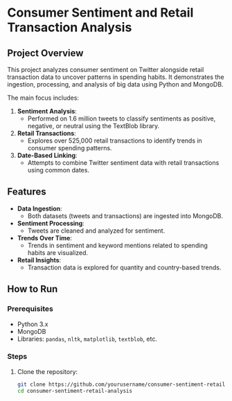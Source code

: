 # Consumer Sentiment and Retail Transaction Analysis

## Project Overview
This project analyzes consumer sentiment on Twitter alongside retail transaction data to uncover patterns in spending habits. It demonstrates the ingestion, processing, and analysis of big data using Python and MongoDB.

The main focus includes:
1. **Sentiment Analysis**:
   - Performed on 1.6 million tweets to classify sentiments as positive, negative, or neutral using the TextBlob library.
2. **Retail Transactions**:
   - Explores over 525,000 retail transactions to identify trends in consumer spending patterns.
3. **Date-Based Linking**:
   - Attempts to combine Twitter sentiment data with retail transactions using common dates.

## Features
- **Data Ingestion**:
  - Both datasets (tweets and transactions) are ingested into MongoDB.
- **Sentiment Processing**:
  - Tweets are cleaned and analyzed for sentiment.
- **Trends Over Time**:
  - Trends in sentiment and keyword mentions related to spending habits are visualized.
- **Retail Insights**:
  - Transaction data is explored for quantity and country-based trends.

## How to Run
### Prerequisites
- Python 3.x
- MongoDB
- Libraries: `pandas`, `nltk`, `matplotlib`, `textblob`, etc.

### Steps
1. Clone the repository:
   ```bash
   git clone https://github.com/yourusername/consumer-sentiment-retail-analysis.git
   cd consumer-sentiment-retail-analysis
